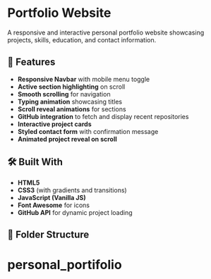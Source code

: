 # Portfolio Website

A responsive and interactive personal portfolio website showcasing projects, skills, education, and contact information.

## 🚀 Features

- **Responsive Navbar** with mobile menu toggle
- **Active section highlighting** on scroll
- **Smooth scrolling** for navigation
- **Typing animation** showcasing titles
- **Scroll reveal animations** for sections
- **GitHub integration** to fetch and display recent repositories
- **Interactive project cards**
- **Styled contact form** with confirmation message
- **Animated project reveal on scroll**

## 🛠️ Built With

- **HTML5**
- **CSS3** (with gradients and transitions)
- **JavaScript (Vanilla JS)**
- **Font Awesome** for icons
- **GitHub API** for dynamic project loading

## 📂 Folder Structure

# personal_portifolio

